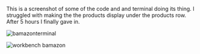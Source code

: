 This is a screenshot of some of the code and and terminal doing its thing. I struggled with making the the products 
display under the products row. After 5 hours I finally gave in.

![bamazonterminal](https://user-images.githubusercontent.com/47131619/57596265-602c8380-750f-11e9-9e25-e50c0bf3fbbe.PNG)


![workbench bamazon](https://user-images.githubusercontent.com/47131619/57596304-9bc74d80-750f-11e9-93da-9c5b2a612b49.PNG)
